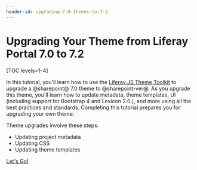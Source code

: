 ```yaml
---
header-id: upgrading-7-0-themes-to-7-2
---
```


# Upgrading Your Theme from Liferay Portal 7.0 to 7.2

[TOC levels=1-4]

In this tutorial, you'll learn how to use the [Liferay JS Theme Toolkit](https://github.com/liferay/liferay-js-themes-toolkit/tree/master/packages) 
to upgrade a @sharepoint@ 7.0 theme to @sharepoint-ver@. As you upgrade this theme, 
you'll learn how to update metadata, theme templates, UI (including support for 
Bootstrap 4 and Lexicon 2.0.), and more using all the best practices and 
standards. Completing this tutorial prepares you for upgrading your own theme. 

Theme upgrades involve these steps:

-  Updating project metadata
-  Updating CSS
-  Updating theme templates

<a class="go-link btn btn-primary" href="/docs/7-2/tutorials/-/knowledge_base/t/running-the-upgrade-task-for-7-0-themes">Let's Go!<span class="icon-circle-arrow-right"></span></a>
